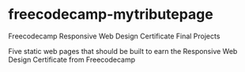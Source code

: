 # freecodecamp-mytributepage
Freecodecamp Responsive Web Design Certificate Final Projects

Five static web pages that should be built to earn the Responsive Web Design Certificate from Freecodecamp
